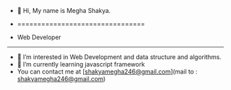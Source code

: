 - 👋 Hi, My name is Megha Shakya.
- ================================

- Web Developer
----------------
- 👀 I’m interested in Web Development and data structure and algorithms.
- 🌱 I’m currently learning javascript framework
-  You can contact me at [shakyamegha246@gmail.com](mail to : shakyamegha246@gmail.com)

<!---
shakyamegha246/shakyamegha246 is a ✨ special ✨ repository because its `README.md` (this file) appears on your GitHub profile.
You can click the Preview link to take a look at your changes.
--->
